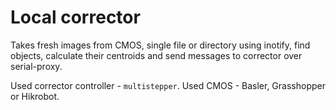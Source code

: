 # Local corrector

Takes fresh images from CMOS, single file or directory using inotify, find objects, calculate their centroids and send messages to corrector over serial-proxy.

Used corrector controller - `multistepper`.
Used CMOS - Basler, Grasshopper or Hikrobot.
